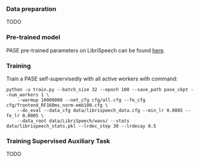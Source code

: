 ### Data preparation

TODO

### Pre-trained model

PASE pre-trained parameters on LibriSpeech can be found <a href='http://veu.talp.cat/models/PASE.ckpt'>here</a>.

### Training

Train a PASE self-supervisedly with all active workers with command:

```
python -u train.py --batch_size 32 --epoch 100 --save_path pase_ckpt --num_workers 1 \
	--warmup 10000000 --net_cfg cfg/all.cfg --fe_cfg cfg/frontend_RF160ms_norm-emb100.cfg \
	--do_eval --data_cfg data/librispeech_data.cfg --min_lr 0.0005 --fe_lr 0.0005 \
	--data_root data/LibriSpeech/wavs/ --stats data/librispeech_stats.pkl --lrdec_step 30 --lrdecay 0.5
```

### Training Supervised Auxiliary Task

TODO

